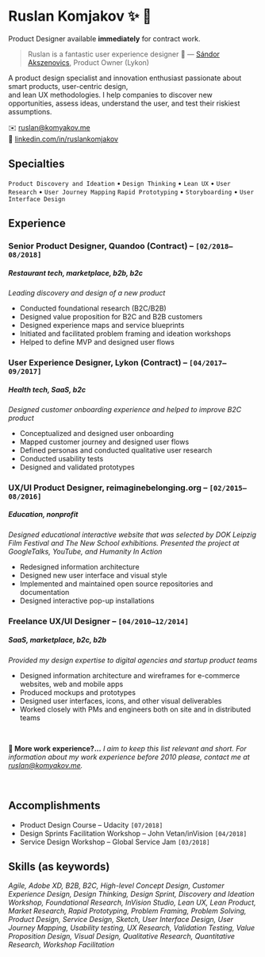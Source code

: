 # Ruslan Komjakov :sparkles: :wave:

Product Designer available **immediately** for contract work.

> Ruslan is a fantastic user experience designer 👏 — [Sándor Akszenovics](https://www.linkedin.com/in/sandorakszenovics/), Product Owner (Lykon)

A product design specialist and innovation enthusiast passionate about smart products, user-centric design,  
and lean UX methodologies. I help companies to discover new opportunities, assess ideas, understand the user, and test their riskiest assumptions.

<!-- 📞 +49 1525 5709103   -->
✉️ ruslan@komyakov.me  
💼 [linkedin.com/in/ruslankomjakov](https://www.linkedin.com/in/ruslankomjakov)

## Specialties

`Product Discovery and Ideation` • `Design Thinking` • `Lean UX` • `User Research` • `User Journey Mapping` `Rapid Prototyping` • `Storyboarding` • `User Interface Design`

## Experience

### Senior Product Designer, Quandoo (Contract) – `[02/2018–08/2018]`

<!-- ##### **Client:** Quandoo   -->
##### Restaurant tech, marketplace, b2b, b2c

*Leading discovery and design of a new product*

*   Conducted foundational research (B2C/B2B)
*   Designed value proposition for B2C and B2B customers
*   Designed experience maps and service blueprints
*   Initiated and facilitated problem framing and ideation workshops
*   Helped to define MVP and designed user flows

### User Experience Designer, Lykon (Contract) – `[04/2017–09/2017]`

<!-- ##### **Client:** Lykon   -->
##### Health tech, SaaS, b2c

*Designed customer onboarding experience and helped to improve B2C product*

*   Conceptualized and designed user onboarding
*   Mapped customer journey and designed user flows
*   Defined personas and conducted qualitative user research
*   Conducted usability tests
*   Designed and validated prototypes   

### UX/UI Product Designer, reimaginebelonging.org – `[02/2015–08/2016]`

<!-- ##### **Client:** Wings and Roots   -->
##### Education, nonprofit

*Designed educational interactive website that was selected by DOK Leipzig Film Festival and The New School exhibitions. Presented the project at GoogleTalks, YouTube, and Humanity In Action*

*   Redesigned information architecture
*   Designed new user interface and visual style
*   Implemented and maintained open source repositories and documentation
*   Designed interactive pop-up installations

### Freelance UX/UI Designer – `[04/2010–12/2014]`

##### SaaS, marketplace, b2c, b2b

*Provided my design expertise to digital agencies and startup product teams*

*   Designed information architecture and wireframes for e-commerce websites, web and mobile apps
*   Produced mockups and prototypes
*   Designed user interfaces, icons, and other visual deliverables
*   Worked closely with PMs and engineers both on site and in distributed teams

<br/>

**💁 More work experience?...** *I aim to keep this list relevant and short. For information about my work experience before 2010 please, contact me at ruslan@komyakov.me.*

<br/>

<!-- ### Art Director/Web Designer, Co-founder – Mediaworks `[05/2006–01/2010]`

*   Produced business and e-commerce websites, interactive microsites, and social platforms
*   Worked closely with engineers to achieve desired results
*   Produced interactive Flash websites and animations
*   Designed corporate identities, visual guidelines, and print materials
*   Conceptualized and designed advertising and digital marketing campaigns

### Web Designer – Custom Media Agency `[04/2004–05/2006]`

*   Designed medium and large-scale websites for Estonia's largest web design agency
*   Designing user interfaces for CMSs and intranets
*   Produced interactive Flash animations (ActionScript 2.0)
*   Designed corporate identities, advertising campaigns, and print materials
*   Designed the Estonian Academy Of Arts website -->

## Accomplishments

*   Product Design Course – Udacity `[07/2018]`
*   Design Sprints Facilitation Workshop – John Vetan/inVision `[04/2018]`
*   Service Design Workshop – Global Service Jam `[03/2018]`

## Skills (as keywords)

*Agile, Adobe XD, B2B, B2C, High-level Concept Design, Customer Experience Design, Design Thinking, Design Sprint, Discovery and Ideation Workshop, Foundational Research, InVision Studio, Lean UX, Lean Product, Market Research, Rapid Prototyping, Problem Framing, Problem Solving, Product Design,  Service Design, Sketch, User Interface Design, User Journey Mapping, Usability testing, UX Research, Validation Testing, Value Proposition Design, Visual Design, Qualitative Research, Quantitative Research, Workshop Facilitation*
